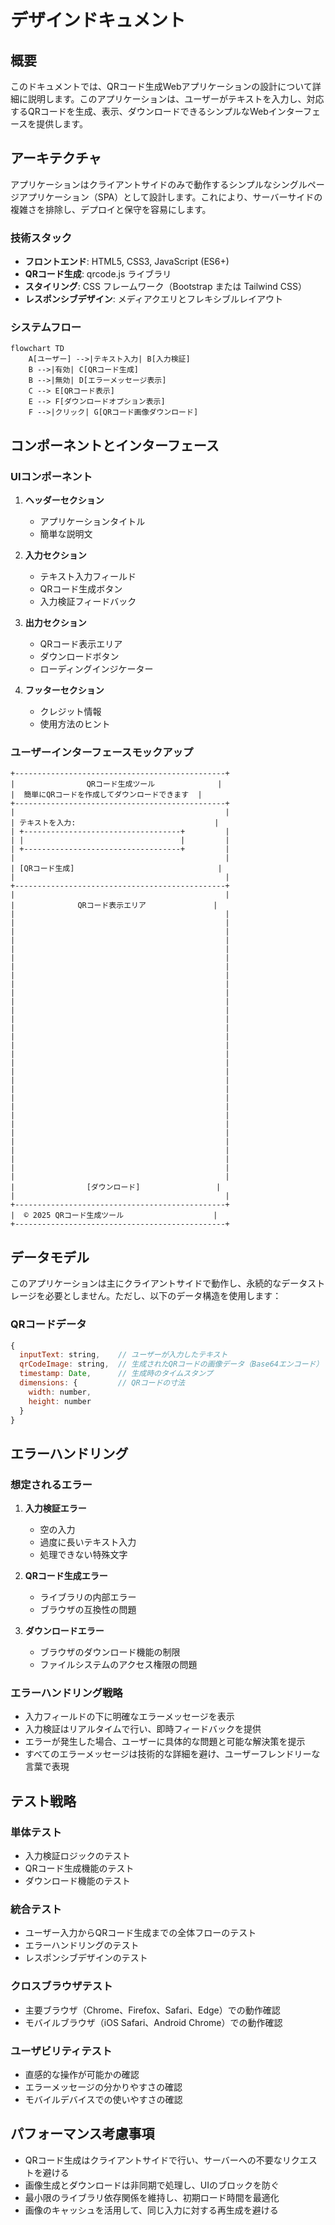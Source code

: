# デザインドキュメント

## 概要

このドキュメントでは、QRコード生成Webアプリケーションの設計について詳細に説明します。このアプリケーションは、ユーザーがテキストを入力し、対応するQRコードを生成、表示、ダウンロードできるシンプルなWebインターフェースを提供します。

## アーキテクチャ

アプリケーションはクライアントサイドのみで動作するシンプルなシングルページアプリケーション（SPA）として設計します。これにより、サーバーサイドの複雑さを排除し、デプロイと保守を容易にします。

### 技術スタック

- **フロントエンド**: HTML5, CSS3, JavaScript (ES6+)
- **QRコード生成**: qrcode.js ライブラリ
- **スタイリング**: CSS フレームワーク（Bootstrap または Tailwind CSS）
- **レスポンシブデザイン**: メディアクエリとフレキシブルレイアウト

### システムフロー

```mermaid
flowchart TD
    A[ユーザー] -->|テキスト入力| B[入力検証]
    B -->|有効| C[QRコード生成]
    B -->|無効| D[エラーメッセージ表示]
    C --> E[QRコード表示]
    E --> F[ダウンロードオプション表示]
    F -->|クリック| G[QRコード画像ダウンロード]
```

## コンポーネントとインターフェース

### UIコンポーネント

1. **ヘッダーセクション**
   - アプリケーションタイトル
   - 簡単な説明文

2. **入力セクション**
   - テキスト入力フィールド
   - QRコード生成ボタン
   - 入力検証フィードバック

3. **出力セクション**
   - QRコード表示エリア
   - ダウンロードボタン
   - ローディングインジケーター

4. **フッターセクション**
   - クレジット情報
   - 使用方法のヒント

### ユーザーインターフェースモックアップ

```
+-----------------------------------------------+
|                QRコード生成ツール              |
|  簡単にQRコードを作成してダウンロードできます  |
+-----------------------------------------------+
|                                               |
| テキストを入力:                               |
| +-----------------------------------+         |
| |                                   |         |
| +-----------------------------------+         |
|                                               |
| [QRコード生成]                                |
|                                               |
+-----------------------------------------------+
|                                               |
|              QRコード表示エリア               |
|                                               |
|                                               |
|                                               |
|                                               |
|                                               |
|                                               |
|                                               |
|                                               |
|                                               |
|                                               |
|                                               |
|                                               |
|                                               |
|                                               |
|                                               |
|                                               |
|                                               |
|                                               |
|                                               |
|                                               |
|                                               |
|                                               |
|                                               |
|                                               |
|                                               |
|                                               |
|                                               |
|                                               |
|                                               |
|                                               |
|                                               |
|                [ダウンロード]                 |
|                                               |
+-----------------------------------------------+
|  © 2025 QRコード生成ツール                    |
+-----------------------------------------------+
```

## データモデル

このアプリケーションは主にクライアントサイドで動作し、永続的なデータストレージを必要としません。ただし、以下のデータ構造を使用します：

### QRコードデータ

```javascript
{
  inputText: string,    // ユーザーが入力したテキスト
  qrCodeImage: string,  // 生成されたQRコードの画像データ（Base64エンコード）
  timestamp: Date,      // 生成時のタイムスタンプ
  dimensions: {         // QRコードの寸法
    width: number,
    height: number
  }
}
```

## エラーハンドリング

### 想定されるエラー

1. **入力検証エラー**
   - 空の入力
   - 過度に長いテキスト入力
   - 処理できない特殊文字

2. **QRコード生成エラー**
   - ライブラリの内部エラー
   - ブラウザの互換性の問題

3. **ダウンロードエラー**
   - ブラウザのダウンロード機能の制限
   - ファイルシステムのアクセス権限の問題

### エラーハンドリング戦略

- 入力フィールドの下に明確なエラーメッセージを表示
- 入力検証はリアルタイムで行い、即時フィードバックを提供
- エラーが発生した場合、ユーザーに具体的な問題と可能な解決策を提示
- すべてのエラーメッセージは技術的な詳細を避け、ユーザーフレンドリーな言葉で表現

## テスト戦略

### 単体テスト

- 入力検証ロジックのテスト
- QRコード生成機能のテスト
- ダウンロード機能のテスト

### 統合テスト

- ユーザー入力からQRコード生成までの全体フローのテスト
- エラーハンドリングのテスト
- レスポンシブデザインのテスト

### クロスブラウザテスト

- 主要ブラウザ（Chrome、Firefox、Safari、Edge）での動作確認
- モバイルブラウザ（iOS Safari、Android Chrome）での動作確認

### ユーザビリティテスト

- 直感的な操作が可能かの確認
- エラーメッセージの分かりやすさの確認
- モバイルデバイスでの使いやすさの確認

## パフォーマンス考慮事項

- QRコード生成はクライアントサイドで行い、サーバーへの不要なリクエストを避ける
- 画像生成とダウンロードは非同期で処理し、UIのブロックを防ぐ
- 最小限のライブラリ依存関係を維持し、初期ロード時間を最適化
- 画像のキャッシュを活用して、同じ入力に対する再生成を避ける